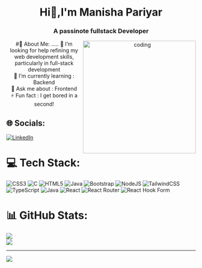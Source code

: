 <h1 align = "center">Hi👋,I'm Manisha Pariyar</h>
<h3 align="center"> A passinote fullstack Developer </h3>

<center>
 <img align="right" alt="coding" width="300"  src ="https://i.gifer.com/3AyY.gif"/>


#💫 About Me:
.....
🤝 I’m looking for help refining my web development skills, particularly in full-stack development<br>🌱 I’m currently learning : Backend <br>💬 Ask me about : Frontend<br>⚡ Fun fact : I get bored in a second!
</center>

## 🌐 Socials:
 [![LinkedIn](https://img.shields.io/badge/LinkedIn-%230077B5.svg?logo=linkedin&logoColor=white)](https://linkedin.com/in/https://www.linkedin.com/in/manisha-pariyar-22b1a5253/) 

# 💻 Tech Stack:
![CSS3](https://img.shields.io/badge/css3-%231572B6.svg?style=for-the-badge&logo=css3&logoColor=white) ![C](https://img.shields.io/badge/c-%2300599C.svg?style=for-the-badge&logo=c&logoColor=white) ![HTML5](https://img.shields.io/badge/html5-%23E34F26.svg?style=for-the-badge&logo=html5&logoColor=white) ![Java](https://img.shields.io/badge/java-%23ED8B00.svg?style=for-the-badge&logo=openjdk&logoColor=white)  ![Bootstrap](https://img.shields.io/badge/bootstrap-%238511FA.svg?style=for-the-badge&logo=bootstrap&logoColor=white) ![NodeJS](https://img.shields.io/badge/node.js-6DA55F?style=for-the-badge&logo=node.js&logoColor=white) ![TailwindCSS](https://img.shields.io/badge/tailwindcss-%2338B2AC.svg?style=for-the-badge&logo=tailwind-css&logoColor=white) ![TypeScript](https://img.shields.io/badge/typescript-%23007ACC.svg?style=for-the-badge&logo=typescript&logoColor=white) ![Java](https://img.shields.io/badge/java-%23ED8B00.svg?style=for-the-badge&logo=openjdk&logoColor=white) ![React](https://img.shields.io/badge/react-%2320232a.svg?style=for-the-badge&logo=react&logoColor=%2361DAFB) ![React Router](https://img.shields.io/badge/React_Router-CA4245?style=for-the-badge&logo=react-router&logoColor=white) ![React Hook Form](https://img.shields.io/badge/React%20Hook%20Form-%23EC5990.svg?style=for-the-badge&logo=reacthookform&logoColor=white)
# 📊 GitHub Stats:
![](https://github-readme-streak-stats.herokuapp.com/?user=manishapariyar&theme=onedark&hide_border=false)<br/>
![](https://github-readme-stats.vercel.app/api/top-langs/?username=manishapariyar&theme=onedark&hide_border=false&include_all_commits=true&count_private=false&layout=compact)

---
[![](https://visitcount.itsvg.in/api?id=manishapariyar&icon=4&color=1)](https://visitcount.itsvg.in)

<!-- Proudly created with GPRM ( https://gprm.itsvg.in ) -->
